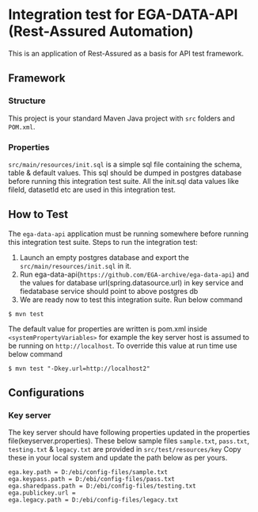 # Integration test for EGA-DATA-API (Rest-Assured Automation)
This is an application of Rest-Assured as a basis for API test framework. 


## Framework

### Structure
This project is your standard Maven Java project with `src` folders and `POM.xml`.

### Properties
`src/main/resources/init.sql` is a simple sql file containing the schema, table & default values. This sql should be dumped in postgres database before running this integration test suite.
All the init.sql data values like fileId, datasetId etc are used in this integration test.


## How to Test
The `ega-data-api` application must be running somewhere before running this integration test suite. Steps to run the integration test:

1. Launch an empty postgres database and export the `src/main/resources/init.sql` in it.
2. Run  ega-data-api(`https://github.com/EGA-archive/ega-data-api`) and the values for database url(spring.datasource.url) in key service and fiedatabase service should point to above postgres db
3. We are ready now to test this integration suite. Run below command 

```
$ mvn test
```

The default value for properties are written is pom.xml inside `<systemPropertyVariables>` for example the key server host is assumed to be running on `http://localhost`. To override this value at run time use below command

```
$ mvn test "-Dkey.url=http://localhost2"
```

## Configurations
### Key server
The key server should have following properties updated in the properties file(keyserver.properties). These below sample files `sample.txt`, `pass.txt`, `testing.txt` & `legacy.txt` are provided in `src/test/resources/key` Copy these in your local system and update the path below as per yours.

```
ega.key.path = D:/ebi/config-files/sample.txt
ega.keypass.path = D:/ebi/config-files/pass.txt
ega.sharedpass.path = D:/ebi/config-files/testing.txt
ega.publickey.url =
ega.legacy.path = D:/ebi/config-files/legacy.txt
```
